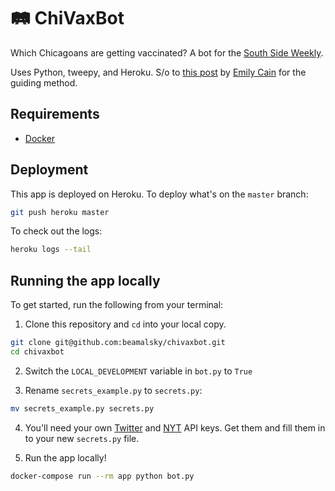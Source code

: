 # 🛤 ChiVaxBot

Which Chicagoans are getting vaccinated? A bot for the [South Side Weekly](https://southsideweekly.com/).

Uses Python, tweepy, and Heroku. S/o to [this post](https://dev.to/emcain/how-to-set-up-a-twitter-bot-with-python-and-heroku-1n39) by [Emily Cain](https://emcain.github.io/) for the guiding method.

## Requirements

- [Docker](https://www.docker.com/)

## Deployment

This app is deployed on Heroku. To deploy what's on the `master` branch:

  ```bash
  git push heroku master
  ```

To check out the logs:

  ```bash
  heroku logs --tail
  ```

## Running the app locally

To get started, run the following from your terminal:

1. Clone this repository and `cd` into your local copy.

  ```bash
  git clone git@github.com:beamalsky/chivaxbot.git
  cd chivaxbot
  ```

2. Switch the `LOCAL_DEVELOPMENT` variable in `bot.py` to `True`

3. Rename `secrets_example.py` to `secrets.py`:

  ```bash
  mv secrets_example.py secrets.py
  ```

4. You'll need your own [Twitter](https://developer.twitter.com/en/docs/basics/authentication/guides/access-tokens) and [NYT](https://developer.nytimes.com/) API keys. Get them and fill them in to your new `secrets.py` file.

5. Run the app locally!

  ```bash
  docker-compose run --rm app python bot.py
  ```
